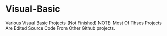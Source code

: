 # Visual-Basic
Various Visual Basic Projects (Not Finished)
NOTE: Most Of Thses Projects Are Edited Source Code From Other Github projects.
